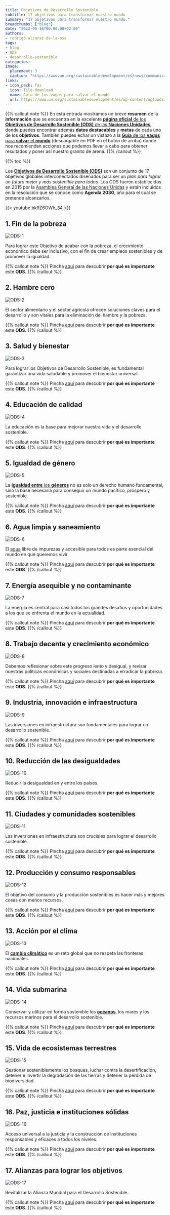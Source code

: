 ```yaml
---
title: Objetivos de Desarrollo Sostenible
subtitle: 17 objetivos para transformar nuestro mundo
summary: "17 objetivos para transformar nuestro mundo."
breadcrumbs: ["blog"]
date: "2022-06-16T00:00:00+02:00"
authors:
- rodrigo-alcaraz-de-la-osa
tags:
- blog
- ODS
- desarrollo-sostenible
categories:
image:
  placement: 3
  caption: "https://www.un.org/sustainabledevelopment/es/news/communications-material/"
links:
- icon_pack: fas
  icon: file-download
  name: Guía de los vagos para salvar el mundo
  url: https://www.un.org/sustainabledevelopment/es/wp-content/uploads/sites/3/2019/04/17-00011_LazyPersonGuide_flyer_Spanish_final.pdf
---
```


{{% callout note %}}
En esta entrada mostramos un breve **resumen** de la **información** que se encuentra en la excelente [**página oficial** de los **Objetivos de Desarrollo Sostenible (ODS)** de las **Naciones Unidades**](https://www.un.org/sustainabledevelopment/es/sustainable-development-goals/), donde puedes encontrar además **datos destacables** y **metas** de cada uno de los **objetivos**. También puedes echar un vistazo a la [**Guía** de los **vagos** para **salvar** el **mundo**](https://www.un.org/sustainabledevelopment/es/takeaction/) (descargable en PDF en el botón de arriba) donde nos recomiendan acciones que podemos llevar a cabo para obtener resultados y poner así nuestro granito de arena.
{{% /callout %}}

{{% toc %}}

Los [**Objetivos de Desarrollo Sostenible (ODS)**](https://es.wikipedia.org/wiki/Objetivos_de_Desarrollo_Sostenible) son un conjunto de 17 objetivos globales interconectados diseñados para ser un *plan para lograr un futuro mejor y más sostenible para todos*. Los ODS fueron establecidos en 2015 por la [Asamblea General de las Naciones Unidas](https://es.wikipedia.org/wiki/Asamblea_General_de_las_Naciones_Unidas) y están incluidos en la resolución que se conoce como **Agenda 2030**, año para el cual se pretende alcanzarlos.

{{< youtube bk9Z6OWh_34 >}}

## 1. Fin de la pobreza

![ODS-1](ODS-1.jpg)

Para lograr este Objetivo de acabar con la pobreza, el crecimiento económico debe ser inclusivo, con el fin de crear empleos sostenibles y de promover la igualdad.

{{% callout note %}}
Pincha [aquí](https://www.un.org/sustainabledevelopment/es/wp-content/uploads/sites/3/2016/10/1_Spanish_Why_it_Matters.pdf) para descubrir **por qué es importante** este **ODS**.
{{% /callout %}}

## 2. Hambre cero

![ODS-2](ODS-2.jpg)

El sector alimentario y el sector agrícola ofrecen soluciones claves para el desarrollo y son vitales para la eliminación del hambre y la pobreza.

{{% callout note %}}
Pincha [aquí](https://www.un.org/sustainabledevelopment/es/wp-content/uploads/sites/3/2016/10/2_Spanish_Why_it_Matters.pdf) para descubrir **por qué es importante** este **ODS**.
{{% /callout %}}

## 3. Salud y bienestar

![ODS-3](ODS-3.jpg)

Para lograr los Objetivos de Desarrollo Sostenible, es fundamental garantizar una vida saludable y promover el bienestar universal.

{{% callout note %}}
Pincha [aquí](https://www.un.org/sustainabledevelopment/es/wp-content/uploads/sites/3/2016/10/3_Spanish_Why_it_Matters.pdf) para descubrir **por qué es importante** este **ODS**.
{{% /callout %}}

## 4. Educación de calidad

![ODS-4](ODS-4.jpg)

La educación es la base para mejorar nuestra vida y el desarrollo sostenible.

{{% callout note %}}
Pincha [aquí](https://www.un.org/sustainabledevelopment/es/wp-content/uploads/sites/3/2016/10/4_Spanish_Why_it_Matters.pdf) para descubrir **por qué es importante** este **ODS**.
{{% /callout %}}

## 5. Igualdad de género

![ODS-5](ODS-5.jpg)

La [**igualdad entre** los **géneros**](https://www.un.org/sustainabledevelopment/es/ending-violence-against-women-and-girls/) no es solo un derecho humano fundamental, sino la base necesaria para conseguir un mundo pacífico, próspero y sostenible.

{{% callout note %}}
Pincha [aquí](https://www.un.org/sustainabledevelopment/es/wp-content/uploads/sites/3/2016/10/5_Spanish_Why_it_Matters.pdf) para descubrir **por qué es importante** este **ODS**.
{{% /callout %}}

## 6. Agua limpia y saneamiento

![ODS-6](ODS-6.jpg)

El [agua](https://www.un.org/es/observances/water-day/) libre de impurezas y accesible para todos es parte esencial del mundo en que queremos vivir.

{{% callout note %}}
Pincha [aquí](https://www.un.org/sustainabledevelopment/es/wp-content/uploads/sites/3/2016/10/6_Spanish_Why_it_Matters.pdf) para descubrir **por qué es importante** este **ODS**.
{{% /callout %}}

## 7. Energía asequible y no contaminante

![ODS-7](ODS-7.jpg)

La energía es central para casi todos los grandes desafíos y oportunidades a los que se enfrenta el mundo en la actualidad.

{{% callout note %}}
Pincha [aquí](https://www.un.org/sustainabledevelopment/es/wp-content/uploads/sites/3/2016/10/7_Spanish_Why_it_Matters.pdf) para descubrir **por qué es importante** este **ODS**.
{{% /callout %}}

## 8. Trabajo decente y crecimiento económico

![ODS-8](ODS-8.jpg)

Debemos reflexionar sobre este progreso lento y desigual, y revisar nuestras políticas económicas y sociales destinadas a erradicar la pobreza.

{{% callout note %}}
Pincha [aquí](https://www.un.org/sustainabledevelopment/es/wp-content/uploads/sites/3/2016/10/8_Spanish_Why_it_Matters.pdf) para descubrir **por qué es importante** este **ODS**.
{{% /callout %}}

## 9. Industria, innovación e infraestructura

![ODS-9](ODS-9.jpg)

Las inversiones en infraestructura son fundamentales para lograr un desarrollo sostenible.

{{% callout note %}}
Pincha [aquí](https://www.un.org/sustainabledevelopment/es/wp-content/uploads/sites/3/2016/10/9_Spanish_Why_it_Matters.pdf) para descubrir **por qué es importante** este **ODS**.
{{% /callout %}}

## 10. Reducción de las desigualdades

![ODS-10](ODS-10.jpg)

Reducir la desigualdad en y entre los países.

{{% callout note %}}
Pincha [aquí](https://www.un.org/sustainabledevelopment/es/wp-content/uploads/sites/3/2016/10/10_Spanish_Why_it_Matters.pdf) para descubrir **por qué es importante** este **ODS**.
{{% /callout %}}

## 11. Ciudades y comunidades sostenibles

![ODS-11](ODS-11.jpg)

Las inversiones en infraestructura son cruciales para lograr el desarrollo sostenible.

{{% callout note %}}
Pincha [aquí](https://www.un.org/sustainabledevelopment/es/wp-content/uploads/sites/3/2016/10/11_Spanish_Why_it_Matters.pdf) para descubrir **por qué es importante** este **ODS**.
{{% /callout %}}

## 12. Producción y consumo responsables

![ODS-12](ODS-12.jpg)

El objetivo del consumo y la producción sostenibles es hacer más y mejores cosas con menos recursos.

{{% callout note %}}
Pincha [aquí](https://www.un.org/sustainabledevelopment/es/wp-content/uploads/sites/3/2016/10/12_Spanish_Why_it_Matters.pdf) para descubrir **por qué es importante** este **ODS**.
{{% /callout %}}

## 13. Acción por el clima

![ODS-13](ODS-13.jpg)

El [**cambio climático**](https://www.un.org/sustainabledevelopment/es/climate-action/) es un reto global que no respeta las fronteras nacionales.

{{% callout note %}}
Pincha [aquí](https://www.un.org/sustainabledevelopment/es/wp-content/uploads/sites/3/2016/10/13-Spanish_Why-it-Matters.pdf) para descubrir **por qué es importante** este **ODS**.
{{% /callout %}}

## 14. Vida submarina

![ODS-14](ODS-14.jpg)

Conservar y utilizar en forma sostenible los [**océanos**](https://www.un.org/es/conferences/ocean2022), los mares y los recursos marinos para el desarrollo sostenible.

{{% callout note %}}
Pincha [aquí](https://www.un.org/sustainabledevelopment/es/wp-content/uploads/sites/3/2016/10/14_Spanish_Why_it_Matters.pdf) para descubrir **por qué es importante** este **ODS**.
{{% /callout %}}

## 15. Vida de ecosistemas terrestres

![ODS-15](ODS-15.jpg)

Gestionar sosteniblemente los bosques, luchar contra la desertificación, detener e invertir la degradación de las tierras y detener la pérdida de biodiversidad.

{{% callout note %}}
Pincha [aquí](https://www.un.org/sustainabledevelopment/es/wp-content/uploads/sites/3/2016/10/15_Spanish_Why_it_Matters.pdf) para descubrir **por qué es importante** este **ODS**.
{{% /callout %}}

## 16. Paz, justicia e instituciones sólidas

![ODS-16](ODS-16.jpg)

Acceso universal a la justicia y la construcción de instituciones responsables y eficaces a todos los niveles.

{{% callout note %}}
Pincha [aquí](https://www.un.org/sustainabledevelopment/es/wp-content/uploads/sites/3/2017/01/Goal_16_Spanish.pdf) para descubrir **por qué es importante** este **ODS**.
{{% /callout %}}

## 17. Alianzas para lograr los objetivos

![ODS-17](ODS-17.jpg)

Revitalizar la Alianza Mundial para el Desarrollo Sostenible.

{{% callout note %}}
Pincha [aquí](https://www.un.org/sustainabledevelopment/es/wp-content/uploads/sites/3/2016/10/17_Spanish_Why_it_Matters.pdf) para descubrir **por qué es importante** este **ODS**.
{{% /callout %}}
